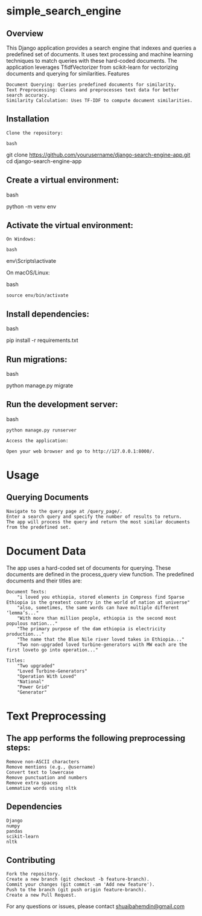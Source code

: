 # simple_search_engine

## Overview

This Django application provides a search engine that indexes and queries a predefined set of documents. It uses text processing and machine learning techniques to match queries with these hard-coded documents. The application leverages TfidfVectorizer from scikit-learn for vectorizing documents and querying for similarities.
Features

    Document Querying: Queries predefined documents for similarity.
    Text Preprocessing: Cleans and preprocesses text data for better search accuracy.
    Similarity Calculation: Uses TF-IDF to compute document similarities.

## Installation

    Clone the repository:

    bash

git clone https://github.com/yourusername/django-search-engine-app.git
cd django-search-engine-app

## Create a virtual environment:

bash

python -m venv env

## Activate the virtual environment:

    On Windows:

    bash

env\Scripts\activate

On macOS/Linux:

bash

    source env/bin/activate

## Install dependencies:

bash

pip install -r requirements.txt

## Run migrations:

bash

python manage.py migrate

## Run the development server:

bash

    python manage.py runserver

    Access the application:

    Open your web browser and go to http://127.0.0.1:8000/.

# Usage
## Querying Documents

    Navigate to the query page at /query_page/.
    Enter a search query and specify the number of results to return.
    The app will process the query and return the most similar documents from the predefined set.

 # Document Data

The app uses a hard-coded set of documents for querying. These documents are defined in the process_query view function. The predefined documents and their titles are:

    Document Texts:
        "i loved you ethiopia, stored elements in Compress find Sparse Ethiopia is the greatest country in the world of nation at universe"
        "also, sometimes, the same words can have multiple different ‘lemma’s..."
        "With more than million people, ethiopia is the second most populous nation..."
        "The primary purpose of the dam ethiopia is electricity production..."
        "The name that the Blue Nile river loved takes in Ethiopia..."
        "Two non-upgraded loved turbine-generators with MW each are the first loveto go into operation..."

    Titles:
        "Two upgraded"
        "Loved Turbine-Generators"
        "Operation With Loved"
        "National"
        "Power Grid"
        "Generator"

# Text Preprocessing

## The app performs the following preprocessing steps:

    Remove non-ASCII characters
    Remove mentions (e.g., @username)
    Convert text to lowercase
    Remove punctuation and numbers
    Remove extra spaces
    Lemmatize words using nltk

## Dependencies

    Django
    numpy
    pandas
    scikit-learn
    nltk

## Contributing

    Fork the repository.
    Create a new branch (git checkout -b feature-branch).
    Commit your changes (git commit -am 'Add new feature').
    Push to the branch (git push origin feature-branch).
    Create a new Pull Request.


For any questions or issues, please contact shuaibahemdin@gmail.com